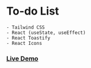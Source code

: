 # To-do List
```
- Tailwind CSS
- React (useState, useEffect)
- React Toastify
- React Icons
```
### <a href="https://react-to-do-list-jet.vercel.app/">Live Demo</a>
